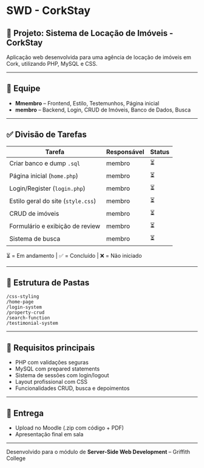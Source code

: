 
# SWD - CorkStay

## 🏡 Projeto: Sistema de Locação de Imóveis - CorkStay

Aplicação web desenvolvida para uma agência de locação de imóveis em Cork, utilizando PHP, MySQL e CSS.

---

## 👥 Equipe

- **Mmembro** – Frontend, Estilo, Testemunhos, Página inicial
- **membro** – Backend, Login, CRUD de Imóveis, Banco de Dados, Busca

---

## ✅ Divisão de Tarefas

| Tarefa                             | Responsável | Status |
|-----------------------------------|-------------|--------|
| Criar banco e dump `.sql`         | membro       | ⏳     |
| Página inicial (`home.php`)       | membro      | ⏳     |
| Login/Register (`login.php`)      | membro       | ⏳     |
| Estilo geral do site (`style.css`) |membro     | ⏳     |
| CRUD de imóveis                   | membro       | ⏳     |
| Formulário e exibição de review   | membro      | ⏳     |
| Sistema de busca                  | membro       | ⏳     |

⏳ = Em andamento | ✅ = Concluído | ❌ = Não iniciado

---

## 📁 Estrutura de Pastas

```
/css-styling
/home-page
/login-system
/property-crud
/search-function
/testimonial-system
```

---

## 📌 Requisitos principais

- PHP com validações seguras
- MySQL com prepared statements
- Sistema de sessões com login/logout
- Layout profissional com CSS
- Funcionalidades CRUD, busca e depoimentos

---

## 📅 Entrega

- Upload no Moodle (.zip com código + PDF)
- Apresentação final em sala

---

Desenvolvido para o módulo de **Server-Side Web Development** – Griffith College
